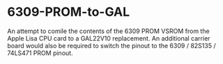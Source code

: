 # 6309-PROM-to-GAL

An attempt to comile the contents of the 6309 PROM VSROM from the Apple Lisa CPU card to a GAL22V10 replacement. An additional carrier board would also be required to switch the pinout to the 6309 / 82S135 / 74LS471 PROM pinout.
